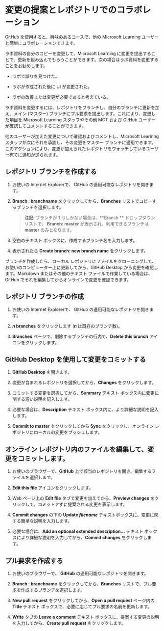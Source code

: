 ﻿# 変更の提案とレポジトリでのコラボレーション

GitHub を使用すると、興味のあるコースで、他の Microsoft Learning ユーザーと簡単にコラボレーションできます。 

ラボ資料の自分のコピーを変更して、Microsoft Learning に変更を提出することで、更新を組み込んでもらうことができます。次の場合はラボ資料を変更することをお勧めします。

- ラボで誤りを見つけた。 

- ラボが作成された後に UI が変更された。 

- ラボの改善または変更が必要であると考えている。

ラボ資料を変更するには、レポジトリをブランチし、自分のブランチに更新を加え、メイン (マスター) ブランチにプル要求を提出します。これにより、変更した項目を Microsoft Learning スタッフやその他 MCT および GitHub ユーザーが確認してコメントすることができます。 

他のユーザーが加えた変更について確認およびコメントし、Microsoft Learinng スタッフが次にそれを承認し、その変更をマスター ブランチに適用できます。このアクションにより、変更が加えられたレポジトリをウォッチしているユーザー宛てに通知が送られます。

## レポジトリ ブランチを作成する

1.	お使いの Internet Explorerで、 GitHub の適用可能なレポジトリを開きます。

1.	**Branch : branchname** をクリックしてから、**Branches** リストでコピーするブランチを選択します。

    > **注記**: 	ブランチが 1 つしかない場合は、**Branch
** ドロップダウン リストで、 **Branch: master** が表示され、利用できるブランチは **master** のみとなります。

3.	空白のテキスト ボックスに、作成するブランチ名を入力します。

4.	表示されたら **Create branch: new branch name** をクリックします。

ブランチを作成したら、ローカル レポジトリにファイルをクローニングして、お使いのコンピューター上に更新してから、GitHub Desktop から変更を確認します。Markdown またはその他のテキスト ファイルで作業している場合は、GitHub でそれを編集してからオンラインで変更を確認できます。

## レポジトリ ブランチの作成

1.	お使いの Internet Explorerで、 GitHub の適用可能なレポジトリを開きます。

2.	***n* branches** をクリックします (***n*** は既存のブランチ数)。

3.	**Branches** ページで、削除するブランチの行内で、**Delete this branch** アイコンをクリックします。

## GitHub Desktop を使用して変更をコミットする

1.	**GitHub Desktop** を開きます。

2.	変更が含まれるレポジトリを選択してから、**Changes** をクリックします。

3.	コミットする変更を選択してから、**Summary** テキスト ボックス内に変更に関する短い説明を記入します。

4.	必要な場合は、**Description** テキスト ボックス内に、より詳細な説明を記入します。

5.	**Commit to master** をクリックしてから **Sync** をクリックし、オンライン レポジトリにローカルの変更をプッシュします。

## オンライン レポジトリ内のファイルを編集して、変更をコミットします。

1.	お使いのブラウザーで、**GitHub** 上で該当のレポジトリを開き、編集するファイルを選択します。

2.	**Edit this file** アイコンをクリックします。

3.	Web ページ上の **Edit file** タブで変更を加えてから、**Preview changes** をクリックして、コミットせずに提案される変更を表示します。

4.	**Commit changes** の下の **Update *filename*** テキストボックスに、変更に関する簡単な説明を入力します。

5.	必要な場合は、**Add an optional extended description...** テキスト ボックスにより詳細な説明を入力してから、**Commit changes** をクリックします。

## プル要求を作成する

1.	お使いのブラウザーで、 **GitHub** の適用可能なレポジトリを開きます。

2.	**Branch : branchname** をクリックしてから、**Branches** リストで、プル要求を作成するブランチを選択します。

3.	**New pull request** をクリックしてから、**Open a pull request** ページ内の **Title** テキスト ボックスで、必要に応じてプル要求の名前を更新します。

4.	**Write** タブの **Leave a comment** テキスト ボックスに、提案する変更の説明を入力してから、**Create pull request** をクリックします。
